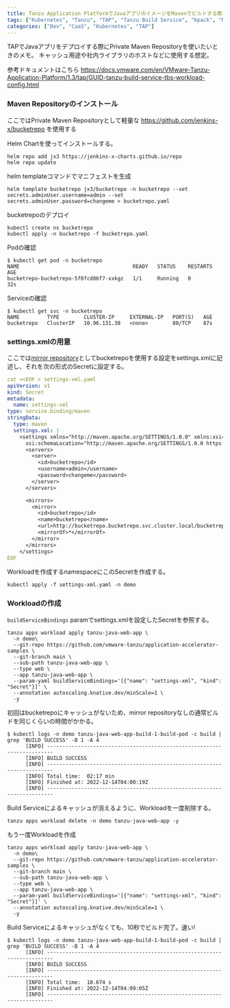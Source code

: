 ```yaml
---
title: Tanzu Application PlatformでJavaアプリのイメージをMavenでビルドする際にPrivate Maven Repositoryを参照するメモ
tags: ["Kubernetes", "Tanzu", "TAP", "Tanzu Build Service", "kpack", "Maven"]
categories: ["Dev", "CaaS", "Kubernetes", "TAP"]
---
```


TAPでJavaアプリをデプロイする際にPrivate Maven Repositoryを使いたいときのメモ。
キャッシュ用途や社内ライブラリのホストなどに使用する想定。


参考ドキュメントはこちら
https://docs.vmware.com/en/VMware-Tanzu-Application-Platform/1.3/tap/GUID-tanzu-build-service-tbs-workload-config.html



<!-- toc -->

### Maven Repositoryのインストール

ここではPrivate Maven Repositoryとして軽量な https://github.com/jenkins-x/bucketrepo を使用する

Helm Chartを使ってインストールする。


```
helm repo add jx3 https://jenkins-x-charts.github.io/repo
helm repo update
```


helm templateコマンドでマニフェストを生成

```
helm template bucketrepo jx3/bucketrepo -n bucketrepo --set secrets.adminUser.username=admin --set secrets.adminUser.password=changeme > bucketrepo.yaml
```

bucketrepoのデプロイ


```
kubectl create ns bucketrepo
kubectl apply -n bucketrepo -f bucketrepo.yaml
```

Podの確認

```
$ kubectl get pod -n bucketrepo
NAME                                     READY   STATUS    RESTARTS   AGE
bucketrepo-bucketrepo-5f8fcd86f7-xxkgz   1/1     Running   0          32s
```

Serviceの確認

```
$ kubectl get svc -n bucketrepo 
NAME         TYPE        CLUSTER-IP     EXTERNAL-IP   PORT(S)   AGE
bucketrepo   ClusterIP   10.96.131.38   <none>        80/TCP    87s
```

### settings.xmlの用意


ここでは[mirror repository](https://maven.apache.org/settings.html#mirrors)としてbucketrepoを使用する設定をsettings.xmlに記述し、それを次の形式のSecretに設定する。


```yaml
cat <<EOF > settings-xml.yaml
apiVersion: v1
kind: Secret
metadata:
  name: settings-xml
type: service.binding/maven
stringData:
  type: maven
  settings.xml: |
    <settings xmlns="http://maven.apache.org/SETTINGS/1.0.0" xmlns:xsi="http://www.w3.org/2001/XMLSchema-instance"
      xsi:schemaLocation="http://maven.apache.org/SETTINGS/1.0.0 https://maven.apache.org/xsd/settings-1.0.0.xsd">
      <servers>
        <server>
          <id>bucketrepo</id>
          <username>admin</username>
          <password>changeme</password>
        </server>
      </servers>

      <mirrors>
        <mirror>
          <id>bucketrepo</id>
          <name>bucketrepo</name>
          <url>http://bucketrepo.bucketrepo.svc.cluster.local/bucketrepo</url>
          <mirrorOf>*</mirrorOf>
        </mirror>
      </mirrors>
    </settings>
EOF
```

Workloadを作成するnamespaceにこのSecretを作成する。

```
kubectl apply -f settings-xml.yaml -n demo
```

### Workloadの作成

`buildServiceBindings` paramでsettings.xmlを設定したSecretを参照する。

```
tanzu apps workload apply tanzu-java-web-app \
  -n demo\
  --git-repo https://github.com/vmware-tanzu/application-accelerator-samples \
  --git-branch main \
  --sub-path tanzu-java-web-app \
  --type web \
  --app tanzu-java-web-app \
  --param-yaml buildServiceBindings='[{"name": "settings-xml", "kind": "Secret"}]' \
  --annotation autoscaling.knative.dev/minScale=1 \
  -y
```

初回はbucketrepoにキャッシュがないため、mirror repositoryなしの通常ビルドを同じくらいの時間がかかる。

```
$ kubectl logs -n demo tanzu-java-web-app-build-1-build-pod -c build | grep 'BUILD SUCCESS' -B 1 -A 4
      [INFO] ------------------------------------------------------------------------
      [INFO] BUILD SUCCESS
      [INFO] ------------------------------------------------------------------------
      [INFO] Total time:  02:17 min
      [INFO] Finished at: 2022-12-14T04:00:19Z
      [INFO] ------------------------------------------------------------------------
```



Build Serviceによるキャッシュが消えるように、Workloadを一度削除する。


```
tanzu apps workload delete -n demo tanzu-java-web-app -y
```

もう一度Workloadを作成


```
tanzu apps workload apply tanzu-java-web-app \
  -n demo\
  --git-repo https://github.com/vmware-tanzu/application-accelerator-samples \
  --git-branch main \
  --sub-path tanzu-java-web-app \
  --type web \
  --app tanzu-java-web-app \
  --param-yaml buildServiceBindings='[{"name": "settings-xml", "kind": "Secret"}]' \
  --annotation autoscaling.knative.dev/minScale=1 \
  -y
```

Build Serviceによるキャッシュがなくても、10秒でビルド完了。速い!

```
$ kubectl logs -n demo tanzu-java-web-app-build-1-build-pod -c build | grep 'BUILD SUCCESS' -B 1 -A 4
      [INFO] ------------------------------------------------------------------------
      [INFO] BUILD SUCCESS
      [INFO] ------------------------------------------------------------------------
      [INFO] Total time:  10.674 s
      [INFO] Finished at: 2022-12-14T04:09:05Z
      [INFO] ------------------------------------------------------------------------
```
